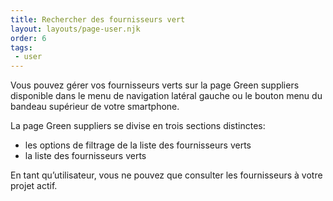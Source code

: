 ```yaml
---
title: Rechercher des fournisseurs vert
layout: layouts/page-user.njk
order: 6
tags:
 - user
---
```

Vous pouvez gérer vos fournisseurs verts sur la page Green suppliers disponible dans le menu de navigation latéral gauche ou le bouton menu du bandeau supérieur de votre smartphone.

La page Green suppliers se divise en trois sections distinctes:

- les options de filtrage de la liste des fournisseurs verts 
- la liste des fournisseurs verts

En tant qu’utilisateur, vous ne pouvez que consulter les fournisseurs à votre projet actif.